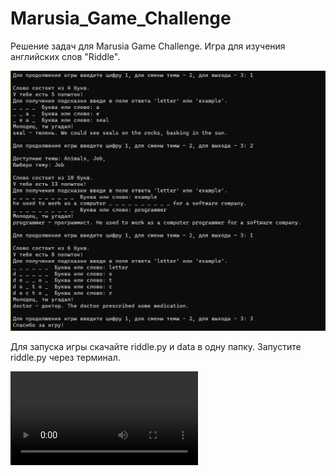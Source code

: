 # Marusia_Game_Challenge
Решение задач для Marusia Game Challenge. 
Игра для изучения английских слов "Riddle".

![Иллюстрация к проекту](https://github.com/kineticmarginal/Marusia_Game_Challenge/raw/master/Screenshot.png)

Для запуска игры скачайте riddle.py и data в одну папку. Запустите riddle.py через терминал.


![Видео к проекту](https://github.com/kineticmarginal/Marusia_Game_Challenge/raw/master/Video.mkv)
